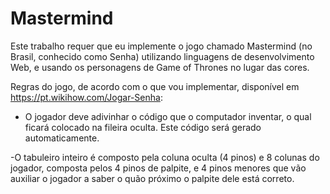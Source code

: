 # Mastermind

Este trabalho requer que eu implemente o jogo chamado Mastermind (no Brasil, conhecido como Senha) utilizando linguagens de desenvolvimento Web, e usando os personagens de Game of Thrones no lugar das cores. 

Regras do jogo, de acordo com o que vou implementar, disponível em https://pt.wikihow.com/Jogar-Senha:

- O jogador deve adivinhar o código que o computador inventar, o qual ficará colocado na fileira oculta. Este código será gerado automaticamente. 

-O tabuleiro inteiro é composto pela coluna oculta (4 pinos) e 8 colunas do jogador, composta pelos 4 pinos de palpite, e 4 pinos menores que vão auxiliar o jogador a saber o quão próximo o palpite dele está correto.

